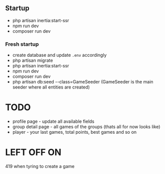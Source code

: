
## Startup
* php artisan inertia:start-ssr
* npm run dev
* composer run dev

### Fresh startup
* create database and update `.env` accordingly
* php artisan migrate
* php artisan inertia:start-ssr
* npm run dev
* composer run dev
* php artisan db:seed --class=GameSeeder
  (GameSeeder is the main seeder where all entities are created)


# TODO
* profile page - update all available fields
* group detail page - all games of the groups (thats all for now looks like)
* player - your last games, total points, best games and so on

# LEFT OFF ON
419 when tyring to create a game
